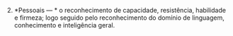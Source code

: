 ﻿2. *Pessoais — * o reconhecimento de capacidade,  resistência, habilidade e  firmeza; logo seguido pelo reconhecimento do domínio de linguagem,  conhecimento e inteligência geral.